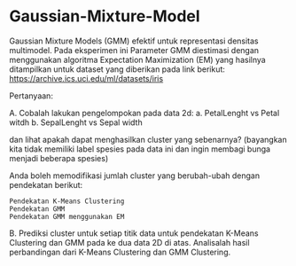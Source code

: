 # Gaussian-Mixture-Model

Gaussian Mixture Models (GMM) efektif untuk representasi densitas multimodel. Pada eksperimen ini Parameter GMM diestimasi dengan menggunakan algoritma Expectation Maximization (EM) yang hasilnya ditampilkan untuk dataset yang diberikan pada link berikut: https://archive.ics.uci.edu/ml/datasets/iris

Pertanyaan:

A. Cobalah lakukan pengelompokan pada data 2d: a. PetalLenght vs Petal witdh b. SepalLenght vs Sepal width

dan lihat apakah dapat menghasilkan cluster yang sebenarnya? (bayangkan kita tidak memiliki label spesies pada data ini dan ingin membagi bunga menjadi beberapa spesies)

Anda boleh memodifikasi jumlah cluster yang berubah-ubah dengan pendekatan berikut:

    Pendekatan K-Means Clustering
    Pendekatan GMM
    Pendekatan GMM menggunakan EM

B. Prediksi cluster untuk setiap titik data untuk pendekatan K-Means Clustering dan GMM pada ke dua data 2D di atas. Analisalah hasil perbandingan dari K-Means Clustering dan GMM Clustering.
